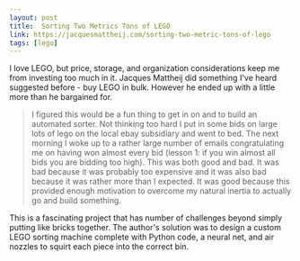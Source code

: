 ```yaml
---
layout: post
title:  Sorting Two Metrics Tons of LEGO
link: https://jacquesmattheij.com/sorting-two-metric-tons-of-lego
tags: [lego]
---
```

I love LEGO, but price, storage, and organization considerations keep me from investing too much in it. Jacques Mattheij did something I've heard suggested before - buy LEGO in bulk. However he ended up with a little more than he bargained for. 

> I figured this would be a fun thing to get in on and to build an automated sorter. Not thinking too hard I put in some bids on large lots of lego on the local ebay subsidiary and went to bed. The next morning I woke up to a rather large number of emails congratulating me on having won almost every bid (lesson 1: if you win almost all bids you are bidding too high). This was both good and bad. It was bad because it was probably too expensive and it was also bad because it was rather more than I expected. It was good because this provided enough motivation to overcome my natural inertia to actually go and build something.

This is a fascinating project that has number of challenges beyond simply putting like bricks together. The author's solution was to design a custom LEGO sorting machine complete with Python code, a neural net, and air nozzles to squirt each piece into the correct bin.